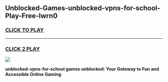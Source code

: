 
## Unblocked-Games-unblocked-vpns-for-school-Play-Free-lwrn0
<h3>
<a href="https://premium76.site?title=unblocked-vpns-for-school&ref=18A1">CLICK TO PLAY</a></h3>
<hr>

<h3>
<a href="https://premium76.site?title=unblocked-vpns-for-school&ref=18A1">CLICK 2 PLAY</a>
  
</h3>

<a href="https://premium76.site?title=unblocked-vpns-for-school&ref=18A1"><img src="https://clearcache.store/games.png"></a>


**unblocked-vpns-for-school games unblocked: Your Gateway to Fun and Accessible Online Gaming**
